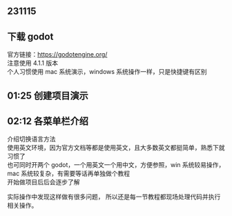 ## 231115

## 下载 godot

官方链接：https://godotengine.org/  
注意使用 4.1.1 版本  
个人习惯使用 mac 系统演示，windows 系统操作一样，只是快捷键有区别

## 01:25 创建项目演示

## 02:12 各菜单栏介绍

介绍切换语言方法  
使用英文环境，因为官方文档等都是使用英文，且大多数英文都挺简单，熟悉下就习惯了  
也可同时开两个 godot，一个用英文一个用中文，方便参照，win 系统较易操作，mac 系统较复杂，有需要等话再单独做个教程  
开始做项目后后会逐步了解

实际操作中发现这样做有很多问题，
所以还是每一节教程都现场处理代码并执行相关操作。

